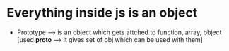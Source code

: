 # Everything inside js is an object

 - Prototype --> is an object which gets attched to function, array, object [used __proto__ --> it gives set of obj which can be used with them]
 